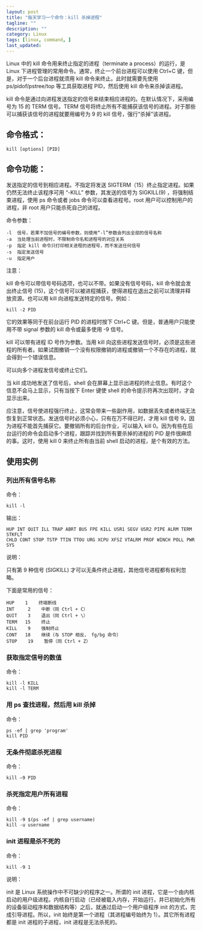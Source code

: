 ```yaml
---
layout: post
title: "每天学习一个命令：kill 杀掉进程"
tagline: ""
description: ""
category: Linux
tags: [linux, command, ]
last_updated:
---
```



Linux 中的 kill 命令用来终止指定的进程（terminate a process）的运行，是 Linux 下进程管理的常用命令。通常，终止一个前台进程可以使用 Ctrl+C 键，但是，对于一个后台进程就须用 kill 命令来终止。此时就需要先使用 ps/pidof/pstree/top 等工具获取进程 PID，然后使用 kill 命令来杀掉该进程。

kill 命令是通过向进程发送指定的信号来结束相应进程的。在默认情况下，采用编号为 15 的 TERM 信号。TERM 信号将终止所有不能捕获该信号的进程。对于那些可以捕获该信号的进程就要用编号为 9 的 kill 信号，强行“杀掉”该进程。


## 命令格式：

    kill [options] [PID]

## 命令功能：

发送指定的信号到相应进程。不指定将发送 SIGTERM（15）终止指定进程。如果仍然无法终止该程序可用 “-KILL” 参数，其发送的信号为 SIGKILL(9) ，将强制结束进程，使用 ps 命令或者 jobs 命令可以查看进程号。root 用户可以控制用户的进程，非 root 用户只能杀死自己的进程。

命令参数：

    -l  信号，若果不加信号的编号参数，则使用“-l”参数会列出全部的信号名称
    -a  当处理当前进程时，不限制命令名和进程号的对应关系
    -p  指定 kill 命令只打印相关进程的进程号，而不发送任何信号
    -s  指定发送信号
    -u  指定用户


注意：

kill 命令可以带信号号码选项，也可以不带。如果没有信号号码，kill 命令就会发出终止信号 (15)，这个信号可以被进程捕获，使得进程在退出之前可以清理并释放资源。也可以用 kill 向进程发送特定的信号。例如：

    kill -2 PID

它的效果等同于在前台运行 PID 的进程时按下 Ctrl+C 键。但是，普通用户只能使用不带 signal 参数的 kill 命令或最多使用 -9 信号。

kill 可以带有进程 ID 号作为参数。当用 kill 向这些进程发送信号时，必须是这些进程的所有者。如果试图撤销一个没有权限撤销的进程或撤销一个不存在的进程，就会得到一个错误信息。

可以向多个进程发信号或终止它们。

当 kill 成功地发送了信号后，shell 会在屏幕上显示出进程的终止信息。有时这个信息不会马上显示，只有当按下 Enter 键使 shell 的命令提示符再次出现时，才会显示出来。

应注意，信号使进程强行终止，这常会带来一些副作用，如数据丢失或者终端无法恢复到正常状态。发送信号时必须小心，只有在万不得已时，才用 kill 信号 9，因为进程不能首先捕获它。要撤销所有的后台作业，可以输入 kill 0。因为有些在后台运行的命令会启动多个进程，跟踪并找到所有要杀掉的进程的 PID 是件很麻烦的事。这时，使用 kill 0 来终止所有由当前 shell 启动的进程，是个有效的方法。

## 使用实例

### 列出所有信号名称
命令：

    kill -l

输出：

    HUP INT QUIT ILL TRAP ABRT BUS FPE KILL USR1 SEGV USR2 PIPE ALRM TERM STKFLT
    CHLD CONT STOP TSTP TTIN TTOU URG XCPU XFSZ VTALRM PROF WINCH POLL PWR SYS

说明：

只有第 9 种信号 (SIGKILL) 才可以无条件终止进程，其他信号进程都有权利忽略。

下面是常用的信号：

    HUP    1    终端断线
    INT     2    中断（同 Ctrl + C）
    QUIT    3    退出（同 Ctrl + \）
    TERM   15    终止
    KILL    9    强制终止
    CONT   18    继续（与 STOP 相反， fg/bg 命令）
    STOP    19    暂停（同 Ctrl + Z）


### 获取指定信号的数值

命令：

    kill -l KILL
    kill -l TERM

### 用 ps 查找进程，然后用 kill 杀掉

命令：

    ps -ef | grep 'program'
    kill PID

### 无条件彻底杀死进程
命令：

    kill –9 PID

### 杀死指定用户所有进程
命令：

    kill -9 $(ps -ef | grep username)
    kill -u username


### init 进程是杀不死的
命令：

    kill -9 1

说明：

init 是 Linux 系统操作中不可缺少的程序之一。所谓的 init 进程，它是一个由内核启动的用户级进程。内核自行启动（已经被载入内存，开始运行，并已初始化所有的设备驱动程序和数据结构等）之后，就通过启动一个用户级程序 init 的方式，完成引导进程。所以，init 始终是第一个进程（其进程编号始终为 1）。其它所有进程都是 init 进程的子进程，init 进程是无法杀死的。


